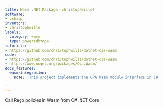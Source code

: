 ```yaml
---
title: Wasm .NET Package (christophwille)
software:
- csharp
inventors:
- christophwille
labels:
  category: wasm
  type: poweredbyopa
tutorials:
- https://github.com/christophwille/dotnet-opa-wasm
code:
- https://github.com/christophwille/dotnet-opa-wasm
- https://www.nuget.org/packages/Opa.Wasm/
docs_features:
  wasm-integration:
    note: 'This project implements the OPA Wasm module interface in C#.

'
---
```

Call Rego policies in Wasm from C# .NET Core
